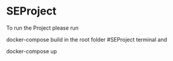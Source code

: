 # SEProject

To run the Project please run

docker-compose build in the root folder #SEProject terminal and

docker-compose up